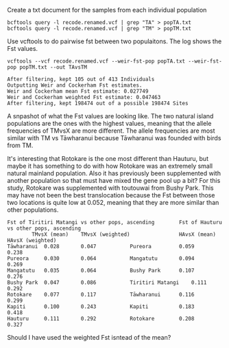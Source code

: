 Create a txt document for the samples from each individual population
```
bcftools query -l recode.renamed.vcf | grep "TA" > popTA.txt
bcftools query -l recode.renamed.vcf | grep "TM" > popTM.txt
```
Use vcftools to do pairwise fst between two populaitons. The log shows the Fst values.
```
vcftools --vcf recode.renamed.vcf --weir-fst-pop popTA.txt --weir-fst-pop popTM.txt --out TAvsTM

After filtering, kept 105 out of 413 Individuals
Outputting Weir and Cockerham Fst estimates.
Weir and Cockerham mean Fst estimate: 0.027749
Weir and Cockerham weighted Fst estimate: 0.047463
After filtering, kept 198474 out of a possible 198474 Sites
```
A snpashot of what the Fst values are looking like. The two natural island populations are the ones with the highest values, meaning that the allele frequencies of TMvsX are more different. The allele frequencies are most similar with TM vs Tāwharanui because Tāwharanui was founded with birds from TM. 

It's interesting that Rotokare is the one most different than Hauturu, but maybe it has something to do with how Rotokare was an extremely small natural mainland population. Also it has previously been supplemented with another population so that must have mixed the gene pool up a bit? For this study, Rotokare was supplemented with toutouwai from Bushy Park. This may have not been the best translocation because the Fst between those two locations is quite low at 0.052, meaning that they are more similar than other populations.
```
Fst of Tiritiri Matangi vs other pops, ascending		Fst of Hauturu vs other pops, ascending		
		TMvsX (mean)	TMvsX (weighted)				HAvsX (mean)	HAvsX (weighted)
Tāwharanui 	0.028		0.047			Pureora			0.059		0.238
Pureora		0.030		0.064			Mangatutu		0.094		0.269
Mangatutu	0.035		0.064			Bushy Park		0.107		0.276
Bushy Park	0.047		0.086			Tiritiri Matangi	0.111		0.292
Rotokare	0.077		0.117			Tāwharanui 		0.116		0.299
Kapiti		0.100		0.243			Kapiti			0.183		0.418
Hauturu		0.111		0.292			Rotokare		0.208		0.327
```
Should I have used the weighted Fst isntead of the mean?
